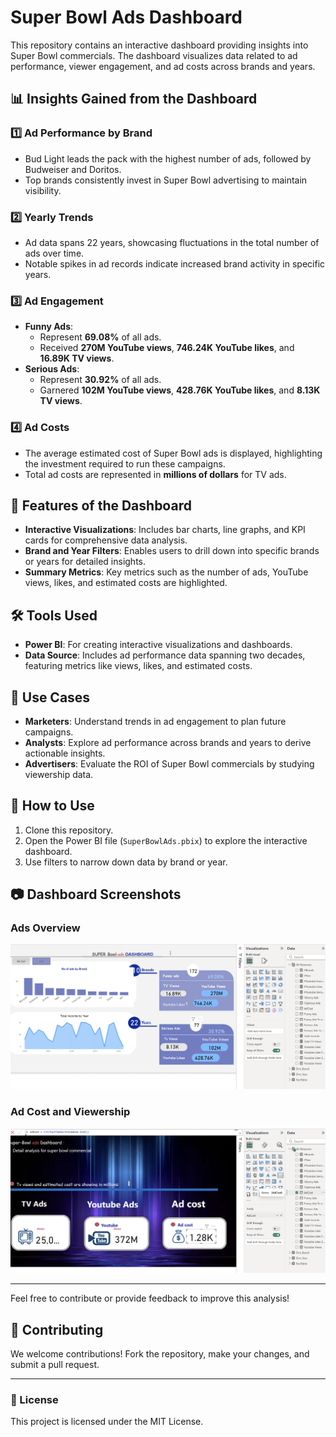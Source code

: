 # Super Bowl Ads Dashboard

This repository contains an interactive dashboard providing insights into Super Bowl commercials. The dashboard visualizes data related to ad performance, viewer engagement, and ad costs across brands and years.

## 📊 Insights Gained from the Dashboard

### 1️⃣ **Ad Performance by Brand**
- Bud Light leads the pack with the highest number of ads, followed by Budweiser and Doritos.
- Top brands consistently invest in Super Bowl advertising to maintain visibility.

### 2️⃣ **Yearly Trends**
- Ad data spans 22 years, showcasing fluctuations in the total number of ads over time.
- Notable spikes in ad records indicate increased brand activity in specific years.

### 3️⃣ **Ad Engagement**
- **Funny Ads**:
  - Represent **69.08%** of all ads.
  - Received **270M YouTube views**, **746.24K YouTube likes**, and **16.89K TV views**.
- **Serious Ads**:
  - Represent **30.92%** of all ads.
  - Garnered **102M YouTube views**, **428.76K YouTube likes**, and **8.13K TV views**.

### 4️⃣ **Ad Costs**
- The average estimated cost of Super Bowl ads is displayed, highlighting the investment required to run these campaigns.
- Total ad costs are represented in **millions of dollars** for TV ads.

## 🚀 Features of the Dashboard
- **Interactive Visualizations**: Includes bar charts, line graphs, and KPI cards for comprehensive data analysis.
- **Brand and Year Filters**: Enables users to drill down into specific brands or years for detailed insights.
- **Summary Metrics**: Key metrics such as the number of ads, YouTube views, likes, and estimated costs are highlighted.

## 🛠 Tools Used
- **Power BI**: For creating interactive visualizations and dashboards.
- **Data Source**: Includes ad performance data spanning two decades, featuring metrics like views, likes, and estimated costs.

## 🧠 Use Cases
- **Marketers**: Understand trends in ad engagement to plan future campaigns.
- **Analysts**: Explore ad performance across brands and years to derive actionable insights.
- **Advertisers**: Evaluate the ROI of Super Bowl commercials by studying viewership data.

## 📌 How to Use
1. Clone this repository.
2. Open the Power BI file (`SuperBowlAds.pbix`) to explore the interactive dashboard.
3. Use filters to narrow down data by brand or year.

## 📷 Dashboard Screenshots
### Ads Overview
![Ads Overview](superbowl1.png)

### Ad Cost and Viewership
![Ad Cost and Viewership](superbowl2.png)

---

Feel free to contribute or provide feedback to improve this analysis!

## 🤝 Contributing
We welcome contributions! Fork the repository, make your changes, and submit a pull request.

---

### 📝 License
This project is licensed under the MIT License.
